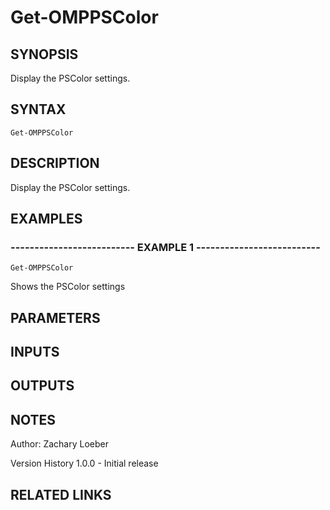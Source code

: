﻿---
external help file: OhMyPsh-help.xml
online version: https://www.github.com/zloeber/OhMyPsh
schema: 2.0.0
---

# Get-OMPPSColor

## SYNOPSIS
Display the PSColor settings.

## SYNTAX

```
Get-OMPPSColor
```

## DESCRIPTION
Display the PSColor settings.

## EXAMPLES

### -------------------------- EXAMPLE 1 --------------------------
```
Get-OMPPSColor
```

Shows the PSColor settings

## PARAMETERS

## INPUTS

## OUTPUTS

## NOTES
Author: Zachary Loeber



Version History
1.0.0 - Initial release

## RELATED LINKS

